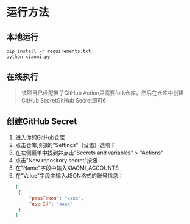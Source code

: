 # 运行方法
## 本地运行
```shell
pip install -r requirements.txt
python xiaomi.py
```
## 在线执行
> 该项目已经配置了GitHub Action只需要fork仓库，然后在仓库中创建GitHub SecretGitHub Secret即可6
## 创建GitHub Secret
1. 进入你的GitHub仓库
2. 点击仓库顶部的"Settings"（设置）选项卡
3. 在左侧菜单中找到并点击"Secrets and variables" > "Actions"
4. 点击"New repository secret"按钮
5. 在"Name"字段中输入XIAOMI_ACCOUNTS
6. 在"Value"字段中输入JSON格式的账号信息：
   ```json
   [
    {
        "passToken": "xxxx",
        "userId": "xxxx"
    }
   ]
   ``` 
